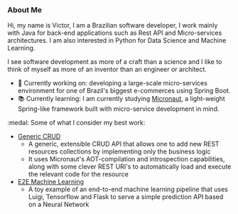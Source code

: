 ### About Me

Hi, my name is Victor, I am a Brazilian software developer, I work mainly with Java for back-end applications such as Rest API and Micro-services architectures.
I am also interested in Python for Data Science and Machine Learning.

I see software development as more of a craft than a science and I like to think of myself as more of an inventor than an engineer or architect. 

- :wrench: Currently working on: developing a large-scale micro-services environment for one of Brazil's biggest e-commerces using Spring Boot.
- :books: Currently learning: I am currently studying [Micronaut](https://micronaut.io/), a light-weight Spring-like framework built with micro-service development in mind.

:medal: Some of what I consider my best work:
- [Generic CRUD](https://github.com/victorgcapone/generic-crud) 
  * A generic, extensible CRUD API that allows one to add new REST resources collections by implementing only the business logic 
  * It uses Micronaut's AOT-compilation and introspection capabilities, along with some clever REST URI's to automatically load and execute the relevant code for the resource
- [E2E Machine Learning](https://github.com/victorgcapone/e2e-machine-learning)
  * A toy example of an end-to-end machine learning pipeline that uses Luigi, Tensorflow and Flask to serve a simple prediction API based on a Neural Network
